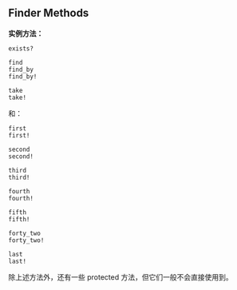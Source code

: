 ## Finder Methods

**实例方法：**

```
exists?

find
find_by
find_by!

take
take!
```

和：

```
first
first!

second
second!

third
third!

fourth
fourth!

fifth
fifth!

forty_two
forty_two!

last
last!
```

除上述方法外，还有一些 protected 方法，但它们一般不会直接使用到。
